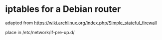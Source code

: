 # iptables for a Debian router
adapted from https://wiki.archlinux.org/index.php/Simple_stateful_firewall

place in /etc/network/if-pre-up.d/
